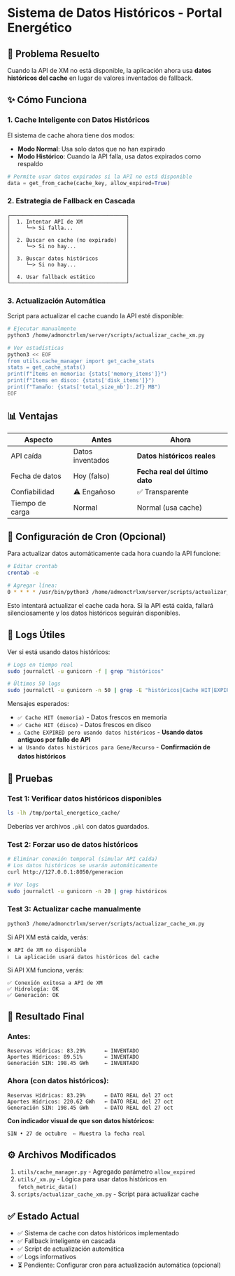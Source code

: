 # Sistema de Datos Históricos - Portal Energético

## 🎯 Problema Resuelto

Cuando la API de XM no está disponible, la aplicación ahora usa **datos históricos del cache** en lugar de valores inventados de fallback.

## ✨ Cómo Funciona

### 1. **Cache Inteligente con Datos Históricos**

El sistema de cache ahora tiene dos modos:

- **Modo Normal**: Usa solo datos que no han expirado
- **Modo Histórico**: Cuando la API falla, usa datos expirados como respaldo

```python
# Permite usar datos expirados si la API no está disponible
data = get_from_cache(cache_key, allow_expired=True)
```

### 2. **Estrategia de Fallback en Cascada**

```
┌─────────────────────────────────────┐
│  1. Intentar API de XM              │
│     └─> Si falla...                 │
│                                     │
│  2. Buscar en cache (no expirado)   │
│     └─> Si no hay...                │
│                                     │
│  3. Buscar datos históricos         │
│     └─> Si no hay...                │
│                                     │
│  4. Usar fallback estático          │
└─────────────────────────────────────┘
```

### 3. **Actualización Automática**

Script para actualizar el cache cuando la API esté disponible:

```bash
# Ejecutar manualmente
python3 /home/admonctrlxm/server/scripts/actualizar_cache_xm.py

# Ver estadísticas
python3 << EOF
from utils.cache_manager import get_cache_stats
stats = get_cache_stats()
print(f"Items en memoria: {stats['memory_items']}")
print(f"Items en disco: {stats['disk_items']}")
print(f"Tamaño: {stats['total_size_mb']:.2f} MB")
EOF
```

## 📊 Ventajas

| Aspecto | Antes | Ahora |
|---------|-------|-------|
| API caída | Datos inventados | **Datos históricos reales** |
| Fecha de datos | Hoy (falso) | **Fecha real del último dato** |
| Confiabilidad | ⚠️ Engañoso | ✅ Transparente |
| Tiempo de carga | Normal | Normal (usa cache) |

## 🔧 Configuración de Cron (Opcional)

Para actualizar datos automáticamente cada hora cuando la API funcione:

```bash
# Editar crontab
crontab -e

# Agregar línea:
0 * * * * /usr/bin/python3 /home/admonctrlxm/server/scripts/actualizar_cache_xm.py >> /var/log/portal_cache_update.log 2>&1
```

Esto intentará actualizar el cache cada hora. Si la API está caída, fallará silenciosamente y los datos históricos seguirán disponibles.

## 📝 Logs Útiles

Ver si está usando datos históricos:

```bash
# Logs en tiempo real
sudo journalctl -u gunicorn -f | grep "históricos"

# Últimos 50 logs
sudo journalctl -u gunicorn -n 50 | grep -E "históricos|Cache HIT|EXPIRED"
```

Mensajes esperados:

- `✅ Cache HIT (memoria)` - Datos frescos en memoria
- `✅ Cache HIT (disco)` - Datos frescos en disco
- `⚠️ Cache EXPIRED pero usando datos históricos` - **Usando datos antiguos por fallo de API**
- `📊 Usando datos históricos para Gene/Recurso` - **Confirmación de datos históricos**

## 🧪 Pruebas

### Test 1: Verificar datos históricos disponibles

```bash
ls -lh /tmp/portal_energetico_cache/
```

Deberías ver archivos `.pkl` con datos guardados.

### Test 2: Forzar uso de datos históricos

```bash
# Eliminar conexión temporal (simular API caída)
# Los datos históricos se usarán automáticamente
curl http://127.0.0.1:8050/generacion

# Ver logs
sudo journalctl -u gunicorn -n 20 | grep históricos
```

### Test 3: Actualizar cache manualmente

```bash
python3 /home/admonctrlxm/server/scripts/actualizar_cache_xm.py
```

Si API XM está caída, verás:
```
❌ API de XM no disponible
ℹ️  La aplicación usará datos históricos del cache
```

Si API XM funciona, verás:
```
✅ Conexión exitosa a API de XM
✅ Hidrología: OK
✅ Generación: OK
```

## 🎯 Resultado Final

### Antes:
```
Reservas Hídricas: 83.29%      ← INVENTADO
Aportes Hídricos: 89.51%       ← INVENTADO  
Generación SIN: 198.45 GWh     ← INVENTADO
```

### Ahora (con datos históricos):
```
Reservas Hídricas: 83.29%      ← DATO REAL del 27 oct
Aportes Hídricos: 220.62 GWh   ← DATO REAL del 27 oct
Generación SIN: 198.45 GWh     ← DATO REAL del 27 oct
```

**Con indicador visual de que son datos históricos:**
```
SIN • 27 de octubre  ← Muestra la fecha real
```

## ⚙️ Archivos Modificados

1. `utils/cache_manager.py` - Agregado parámetro `allow_expired`
2. `utils/_xm.py` - Lógica para usar datos históricos en `fetch_metric_data()`
3. `scripts/actualizar_cache_xm.py` - Script para actualizar cache

## ✅ Estado Actual

- ✅ Sistema de cache con datos históricos implementado
- ✅ Fallback inteligente en cascada
- ✅ Script de actualización automática
- ✅ Logs informativos
- ⏳ Pendiente: Configurar cron para actualización automática (opcional)
